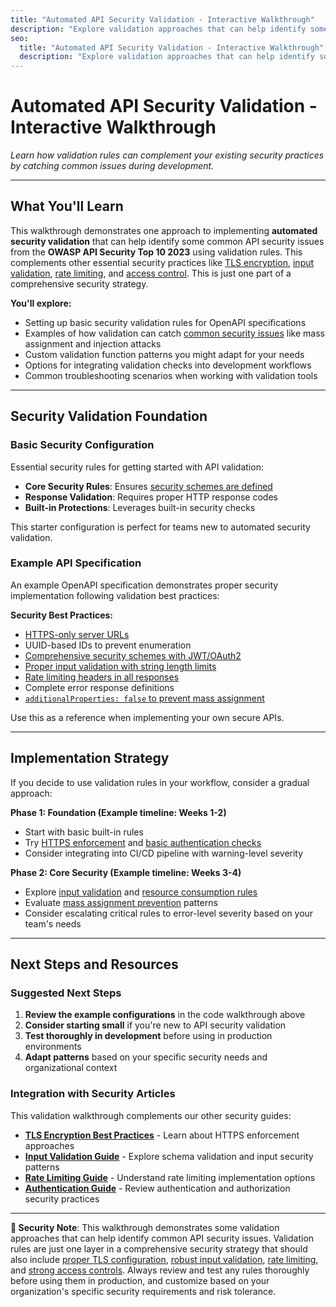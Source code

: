 ```yaml
---
title: "Automated API Security Validation - Interactive Walkthrough"
description: "Explore validation approaches that can help identify some common API security issues, with examples using validation rule configurations."
seo:
  title: "Automated API Security Validation - Interactive Walkthrough"
  description: "Explore validation approaches that can help identify some common API security issues, with examples using validation rule configurations."
---
```


# Automated API Security Validation - Interactive Walkthrough

*Learn how validation rules can complement your existing security practices by catching common issues during development.*

---

## What You'll Learn

This walkthrough demonstrates one approach to implementing **automated security validation** that can help identify some common API security issues from the **OWASP API Security Top 10 2023** using validation rules. This complements other essential security practices like [TLS encryption](api-tls-encryption-https-best-practices), [input validation](api-input-validation-injection-prevention), [rate limiting](api-rate-limiting-abuse-prevention), and [access control](authentication-authorization-openapi). This is just one part of a comprehensive security strategy.

**You'll explore:**
- Setting up basic security validation rules for OpenAPI specifications
- Examples of how validation can catch [common security issues](api-input-validation-injection-prevention#attack-prevention-strategies) like mass assignment and injection attacks
- Custom validation function patterns you might adapt for your needs
- Options for integrating validation checks into development workflows
- Common troubleshooting scenarios when working with validation tools

---

## Security Validation Foundation

### Basic Security Configuration

Essential security rules for getting started with API validation:

- **Core Security Rules**: Ensures [security schemes are defined](authentication-authorization-openapi#authentication-methods)
- **Response Validation**: Requires proper HTTP response codes  
- **Built-in Protections**: Leverages built-in security checks

This starter configuration is perfect for teams new to automated security validation.

### Example API Specification

An example OpenAPI specification demonstrates proper security implementation following validation best practices:

**Security Best Practices:**
- [HTTPS-only server URLs](api-tls-encryption-https-best-practices#enforcing-https-in-your-api-specification)
- UUID-based IDs to prevent enumeration
- [Comprehensive security schemes with JWT/OAuth2](authentication-authorization-openapi#authentication-methods)
- [Proper input validation with string length limits](api-input-validation-injection-prevention#key-security-constraints)
- [Rate limiting headers in all responses](api-rate-limiting-abuse-prevention#documenting-rate-limits-in-openapi)
- Complete error response definitions
- [`additionalProperties: false` to prevent mass assignment](api-input-validation-injection-prevention#attack-prevention-strategies)

Use this as a reference when implementing your own secure APIs.

---

## Implementation Strategy

If you decide to use validation rules in your workflow, consider a gradual approach:

**Phase 1: Foundation (Example timeline: Weeks 1-2)**
- Start with basic built-in rules
- Try [HTTPS enforcement](api-tls-encryption-https-best-practices#enforcing-https-in-your-api-specification) and [basic authentication checks](authentication-authorization-openapi#authentication-methods)
- Consider integrating into CI/CD pipeline with warning-level severity

**Phase 2: Core Security (Example timeline: Weeks 3-4)**
- Explore [input validation](api-input-validation-injection-prevention#schema-based-validation-as-security-contract) and [resource consumption rules](api-input-validation-injection-prevention#key-security-constraints)
- Evaluate [mass assignment prevention](api-input-validation-injection-prevention#attack-prevention-strategies) patterns
- Consider escalating critical rules to error-level severity based on your team's needs

---

## Next Steps and Resources

### **Suggested Next Steps**
1. **Review the example configurations** in the code walkthrough above
2. **Consider starting small** if you're new to API security validation
3. **Test thoroughly in development** before using in production environments
4. **Adapt patterns** based on your specific security needs and organizational context

### **Integration with Security Articles**
This validation walkthrough complements our other security guides:

- **[TLS Encryption Best Practices](api-tls-encryption-https-best-practices)** - Learn about HTTPS enforcement approaches
- **[Input Validation Guide](api-input-validation-injection-prevention)** - Explore schema validation and input security patterns
- **[Rate Limiting Guide](api-rate-limiting-abuse-prevention)** - Understand rate limiting implementation options
- **[Authentication Guide](authentication-authorization-openapi)** - Review authentication and authorization security practices

---

**🔐 Security Note**: This walkthrough demonstrates some validation approaches that can help identify common API security issues. Validation rules are just one layer in a comprehensive security strategy that should also include [proper TLS configuration](api-tls-encryption-https-best-practices), [robust input validation](api-input-validation-injection-prevention), [rate limiting](api-rate-limiting-abuse-prevention), and [strong access controls](authentication-authorization-openapi). Always review and test any rules thoroughly before using them in production, and customize based on your organization's specific security requirements and risk tolerance.
